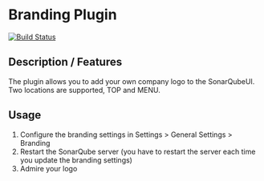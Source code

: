 Branding Plugin
===============
[![Build Status](https://api.travis-ci.org/SonarQubeCommunity/sonar-branding.svg)](https://travis-ci.org/SonarQubeCommunity/sonar-branding)

## Description / Features
The plugin allows you to add your own company logo to the SonarQubeUI. Two locations are supported, TOP and MENU.

## Usage
1. Configure the branding settings in Settings > General Settings > Branding
2. Restart the SonarQube server (you have to restart the server each time you update the branding settings)
2. Admire your logo
